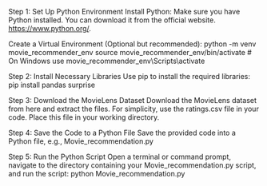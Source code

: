 Step 1: Set Up Python Environment Install Python: Make sure you have Python installed. You can download it from the official website. https://www.python.org/.

Create a Virtual Environment (Optional but recommended): python -m venv movie_recommender_env source movie_recommender_env/bin/activate # On Windows use movie_recommender_env\Scripts\activate

Step 2: Install Necessary Libraries Use pip to install the required libraries: pip install pandas surprise

Step 3: Download the MovieLens Dataset Download the MovieLens dataset from here and extract the files. For simplicity, use the ratings.csv file in your code. Place this file in your working directory.

Step 4: Save the Code to a Python File Save the provided code into a Python file, e.g., Movie_recommendation.py

Step 5: Run the Python Script Open a terminal or command prompt, navigate to the directory containing your Movie_recommendation.py script, and run the script: python Movie_recommendation.py
